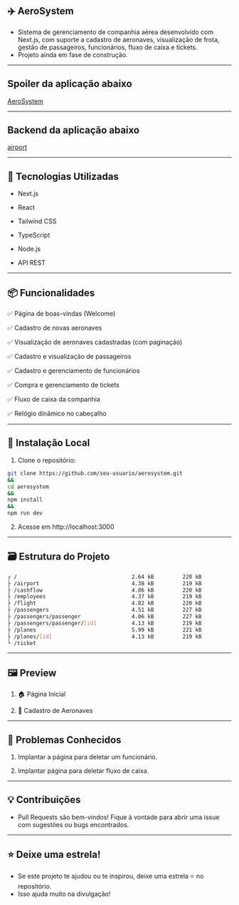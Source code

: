 ## ✈️ AeroSystem

- Sistema de gerenciamento de companhia aérea desenvolvido com Next.js, com suporte a cadastro de aeronaves, visualização de frota, gestão de passageiros, funcionários, fluxo de caixa e tickets.
- Projeto ainda em fase de construção.

---

## Spoiler da aplicação abaixo

[AeroSystem](https://aerosystem.vercel.app/)

---

## Backend da aplicação abaixo

[airport](https://github.com/reinaldoper/airport-api)

---

## 🚀 Tecnologias Utilizadas

- Next.js

- React

- Tailwind CSS

- TypeScript

- Node.js

- API REST

---

## 📦 Funcionalidades

✅ Página de boas-vindas (Welcome)

✅ Cadastro de novas aeronaves

✅ Visualização de aeronaves cadastradas (com paginação)

✅ Cadastro e visualização de passageiros

✅ Cadastro e gerenciamento de funcionários

✅ Compra e gerenciamento de tickets

✅ Fluxo de caixa da companhia

✅ Relógio dinâmico no cabeçalho

---

## 🧪 Instalação Local

1. Clone o repositório:

```bash
git clone https://github.com/seu-usuario/aerosystem.git
&&
cd aerosystem
&&
npm install
&&
npm run dev
```
2. Acesse em http://localhost:3000

---

## 🗃️ Estrutura do Projeto

```bash  
┌ /                                    2.64 kB         220 kB
├ /airport                             4.38 kB         219 kB
├ /cashflow                            4.86 kB         220 kB
├ /employees                           4.37 kB         219 kB
├ /flight                              4.82 kB         220 kB
├ /passengers                          4.51 kB         227 kB
├ /passengers/passenger                4.06 kB         227 kB
├ /passengers/passenger/[id]           4.13 kB         219 kB
├ /planes                              5.99 kB         221 kB
├ /planes/[id]                         4.13 kB         219 kB
└ /ticket    
```

---

## 🖼️ Preview

1. 🏠 Página Inicial

2. 🛫 Cadastro de Aeronaves

---

## 🐞 Problemas Conhecidos

1. Implantar a página para deletar um funcionário.

2. Implantar página para deletar fluxo de caixa.

---

## 💡 Contribuições

- Pull Requests são bem-vindos! Fique à vontade para abrir uma issue com sugestões ou bugs encontrados.

---

## ⭐ Deixe uma estrela!
- Se este projeto te ajudou ou te inspirou, deixe uma estrela ⭐ no repositório.
- Isso ajuda muito na divulgação!